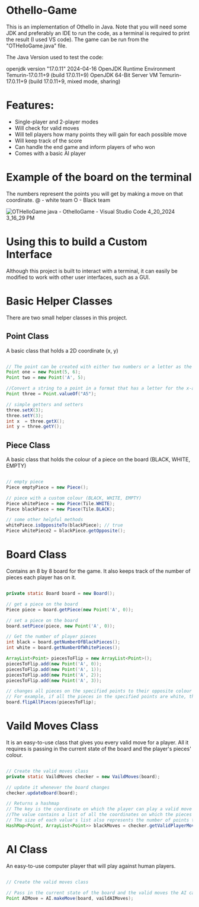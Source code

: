 # Othello-Game

This is an implementation of Othello in Java. Note that you will need some JDK and preferably an IDE to run the code, as a terminal is required to print the result (I used VS code). The game can be run from the "OTHelloGame.java" file.

The Java Version used to test the code:

openjdk version "17.0.11" 2024-04-16
OpenJDK Runtime Environment Temurin-17.0.11+9 (build 17.0.11+9)
OpenJDK 64-Bit Server VM Temurin-17.0.11+9 (build 17.0.11+9, mixed mode, sharing)

# Features: 
- Single-player and 2-player modes
- Will check for valid moves
- Will tell players how many points they will gain for each possible move
- Will keep track of the score
- Can handle the end game and inform players of who won
- Comes with a basic AI player

# Example of the board on the terminal
The numbers represent the points you will get by making a move on that coordinate.
@ - white team     O - Black team

![OTHelloGame java - OthelloGame - Visual Studio Code 4_20_2024 3_16_29 PM](https://github.com/Apollo99-Games/OTHello-Game/assets/163193765/a84f1b6e-feeb-4bb2-b117-684747016228)

# Using this to build a Custom Interface
Although this project is built to interact with a terminal, it can easily be modified to work with other user interfaces, such as a GUI. 

# Basic Helper Classes
There are two small helper classes in this project.

## Point Class
A basic class that holds a 2D coordinate (x, y)
```java

// The point can be created with either two numbers or a letter as the x-axis
Point one = new Point(5, 6);
Point two = new Point('A', 5);

//Convert a string to a point in a format that has a letter for the x-axis and then a number for the y-axis
Point three = Point.valueOf("A5");

// simple getters and setters
three.setX(3);
three.setY(3);
int x  = three.getX();
int y = three.getY();

```

## Piece Class
A basic class that holds the colour of a piece on the board (BLACK, WHITE, EMPTY)
```java

// empty piece
Piece emptyPiece = new Piece();

// piece with a custom colour (BLACK, WHITE, EMPTY)
Piece whitePiece = new Piece(Tile.WHITE);
Piece blackPiece = new Piece(Tile.BLACK);

// some other helpful methods
whitePiece.isOppositeTo(blackPiece); // true
Piece whitePiece2 = blackPiece.getOpposite();

```

# Board Class
Contains an 8 by 8 board for the game. It also keeps track of the number of pieces each player has on it.
```java

private static Board board = new Board();

// get a piece on the board
Piece piece = board.getPiece(new Point('A', 0));

// set a piece on the board
board.setPiece(piece, new Point('A', 0));

// Get the number of player pieces
int black = board.getNumberOfBlackPieces();
int white = board.getNumberOfWhitePieces();

ArrayList<Point> piecesToFlip = new ArrayList<Point>();
piecesToFlip.add(new Point('A', 0));
piecesToFlip.add(new Point('A', 1));
piecesToFlip.add(new Point('A', 2));
piecesToFlip.add(new Point('A', 3));

// changes all pieces on the specified points to their opposite colour
// For example, if all the pieces in the specified points are white, they will become black
board.flipAllPieces(piecesToFlip);

```

# Vaild Moves Class
It is an easy-to-use class that gives you every valid move for a player. All it requires is passing in the current state of the board and the player's pieces' colour.
```java

// Create the valid moves class
private static VaildMoves checker = new VaildMoves(board);

// update it whenever the board changes
checker.updateBoard(board);

// Returns a hashmap
// The key is the coordinate on which the player can play a valid move
//The value contains a list of all the coordinates on which the pieces will be flipped to the current player's colour
// The size of each value's list also represents the number of points the player will get if they choose to move on the coordinate of that value's key
HashMap<Point, ArrayList<Point>> blackMoves = checker.getValidPlayerMoves(Tile.BLACK);

```

# AI Class
An easy-to-use computer player that will play against human players.

```java

// Create the valid moves class

// Pass in the current state of the board and the valid moves the AI can make to get the AI's move.
Point AIMove = AI.makeMove(board, vaildAIMoves);

```


